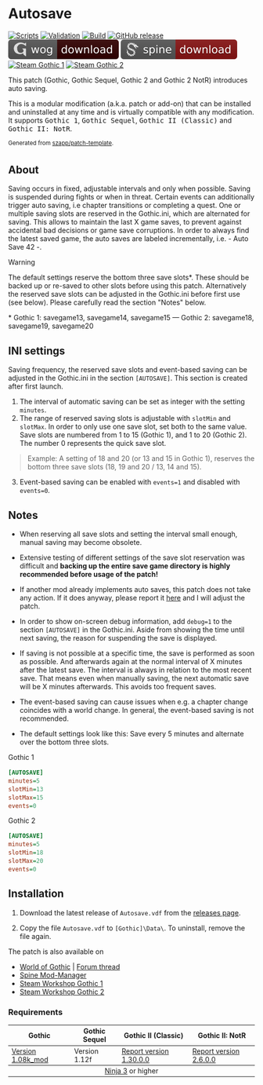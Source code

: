 # Autosave

[![Scripts](https://github.com/szapp/Autosave/actions/workflows/scripts.yml/badge.svg)](https://github.com/szapp/Autosave/actions/workflows/scripts.yml)
[![Validation](https://github.com/szapp/Autosave/actions/workflows/validation.yml/badge.svg)](https://github.com/szapp/Autosave/actions/workflows/validation.yml)
[![Build](https://github.com/szapp/Autosave/actions/workflows/build.yml/badge.svg)](https://github.com/szapp/Autosave/actions/workflows/build.yml)
[![GitHub release](https://img.shields.io/github/v/release/szapp/Autosave.svg)](https://github.com/szapp/Autosave/releases/latest)  
[![World of Gothic](https://raw.githubusercontent.com/szapp/patch-template/main/.github/actions/initialization/badges/wog.svg)](https://www.worldofgothic.de/dl/download_637.htm)
[![Spine](https://raw.githubusercontent.com/szapp/patch-template/main/.github/actions/initialization/badges/spine.svg)](https://clockwork-origins.com/spine)
[![Steam Gothic 1](https://img.shields.io/badge/steam-Gothic%201-2a3f5a?logo=steam&labelColor=1b2838)](https://steamcommunity.com/sharedfiles/filedetails/?id=2787012251)
[![Steam Gothic 2](https://img.shields.io/badge/steam-Gothic%202-2a3f5a?logo=steam&labelColor=1b2838)](https://steamcommunity.com/sharedfiles/filedetails/?id=2786999914)

This patch (Gothic, Gothic Sequel, Gothic 2 and Gothic 2 NotR) introduces auto saving.

This is a modular modification (a.k.a. patch or add-on) that can be installed and uninstalled at any time and is virtually compatible with any modification.
It supports <kbd>Gothic 1</kbd>, <kbd>Gothic Sequel</kbd>, <kbd>Gothic II (Classic)</kbd> and <kbd>Gothic II: NotR</kbd>.

<sup>Generated from [szapp/patch-template](https://github.com/szapp/patch-template).</sup>

## About

Saving occurs in fixed, adjustable intervals and only when possible.
Saving is suspended during fights or when in threat.
Certain events can additionally trigger auto saving, i.e chapter transitions or completing a quest.
One or multiple saving slots are reserved in the Gothic.ini, which are alternated for saving.
This allows to maintain the last X game saves, to prevent against accidental bad decisions or game save corruptions.
In order to always find the latest saved game, the auto saves are labeled incrementally, i.e. - Auto Save 42 -.

> [!WARNING]
> The default settings reserve the bottom three save slots\*.
> These should be backed up or re-saved to other slots before using this patch.
> Alternatively the reserved save slots can be adjusted in the Gothic.ini before first use (see below).
> Please carefully read the section "Notes" below.

\* Gothic 1: savegame13, savegame14, savegame15 — Gothic 2: savegame18, savegame19, savegame20

## INI settings

Saving frequency, the reserved save slots and event-based saving can be adjusted in the Gothic.ini in the section `[AUTOSAVE]`.
This section is created after first launch.

1. The interval of automatic saving can be set as integer with the setting `minutes`.
2. The range of reserved saving slots is adjustable with `slotMin` and `slotMax`.
In order to only use one save slot, set both to the same value.
Save slots are numbered from 1 to 15 (Gothic 1), and 1 to 20 (Gothic 2).
The number 0 represents the quick save slot.
> Example: A setting of 18 and 20 (or 13 and 15 in Gothic 1), reserves the bottom three save slots (18, 19 and 20 / 13, 14 and 15).
3. Event-based saving can be enabled with `events=1` and disabled with `events=0`.

## Notes

- When reserving all save slots and setting the interval small enough, manual saving may become obsolete.

- Extensive testing of different settings of the save slot reservation was difficult and **backing up the entire save game directory is highly recommended before usage of the patch!**

- If another mod already implements auto saves, this patch does not take any action.
If it does anyway, please report it [here](https://github.com/szapp/Autosave/issues) and I will adjust the patch.

- In order to show on-screen debug information, add `debug=1` to the section `[AUTOSAVE]` in the Gothic.ini.
Aside from showing the time until next saving, the reason for suspending the save is displayed.

- If saving is not possible at a specific time, the save is performed as soon as possible. And afterwards again at the normal interval of X minutes after the latest save. The interval is always in relation to the most recent save. That means even when manually saving, the next automatic save will be X minutes afterwards. This avoids too frequent saves.

- The event-based saving can cause issues when e.g. a chapter change coincides with a world change. In general, the event-based saving is not recommended.

- The default settings look like this: Save every 5 minutes and alternate over the bottom three slots.

Gothic 1
```ini
[AUTOSAVE]
minutes=5
slotMin=13
slotMax=15
events=0
```

Gothic 2
```ini
[AUTOSAVE]
minutes=5
slotMin=18
slotMax=20
events=0
```

## Installation

1. Download the latest release of `Autosave.vdf` from the [releases page](https://github.com/szapp/Autosave/releases/latest).

2. Copy the file `Autosave.vdf` to `[Gothic]\Data\`. To uninstall, remove the file again.

The patch is also available on
- [World of Gothic](https://www.worldofgothic.de/dl/download_637.htm) | [Forum thread](https://forum.worldofplayers.de/forum/threads/1560461)
- [Spine Mod-Manager](https://clockwork-origins.com/spine/)
- [Steam Workshop Gothic 1](https://steamcommunity.com/sharedfiles/filedetails/?id=2787012251)
- [Steam Workshop Gothic 2](https://steamcommunity.com/sharedfiles/filedetails/?id=2786999914)

### Requirements

<table><thead><tr><th>Gothic</th><th>Gothic Sequel</th><th>Gothic II (Classic)</th><th>Gothic II: NotR</th></tr></thead>
<tbody><tr><td><a href="https://www.worldofgothic.de/dl/download_34.htm">Version 1.08k_mod</a></td><td>Version 1.12f</td><td><a href="https://www.worldofgothic.de/dl/download_278.htm">Report version 1.30.0.0</a></td><td><a href="https://www.worldofgothic.de/dl/download_278.htm">Report version 2.6.0.0</a></td></tr></tbody>
<tbody><tr><td colspan="4" align="center"><a href="https://github.com/szapp/Ninja/wiki#wiki-content">Ninja 3</a> or higher</td></tr></tbody></table>

<!--

If you are interested in writing your own patch, please do not copy this patch!
Instead refer to the PATCH TEMPLATE to build a foundation that is customized to your needs!
The patch template can found at https://github.com/szapp/patch-template.

-->
